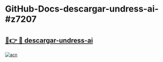 # GitHub-Docs-descargar-undress-ai-#z7207

# <h2><a href="https://andorid.site?title=descargar-undress-ai&ref=07A">🔗👉 🔴 descargar-undress-ai</a></h2>

[![acn](https://github.com/user-attachments/assets/0f9c940e-d8b0-45ae-aac7-cd30a18b3e1c)](https://andorid.site?title=descargar-undress-ai&ref=07A)

